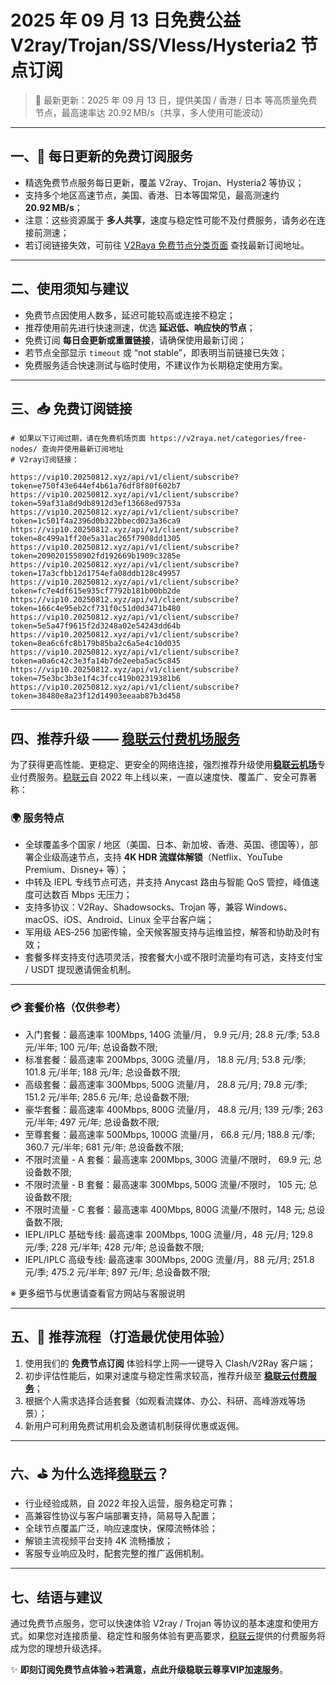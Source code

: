 # 2025 年 09 月 13 日免费公益 V2ray/Trojan/SS/Vless/Hysteria2 节点订阅

> 📅 最新更新：2025 年 09 月 13 日，提供美国 / 香港 / 日本 等高质量免费节点，最高速率达 20.92 MB/s（共享，多人使用可能波动）
---

## 一、🎁 每日更新的免费订阅服务

- 精选免费节点服务每日更新，覆盖 V2ray、Trojan、Hysteria2 等协议；
- 支持多个地区高速节点，美国、香港、日本等国常见，最高测速约 **20.92 MB/s**；
- 注意：这些资源属于 **多人共享**，速度与稳定性可能不及付费服务，请务必在连接前测速；
- 若订阅链接失效，可前往 [V2Raya 免费节点分类页面](https://v2raya.net/categories/free-nodes/) 查找最新订阅地址。

---

## 二、使用须知与建议

- 免费节点因使用人数多，延迟可能较高或连接不稳定；
- 推荐使用前先进行快速测速，优选 **延迟低、响应快的节点**；
- 免费订阅 **每日会更新或重置链接**，请确保使用最新订阅；
- 若节点全部显示 `timeout` 或 “not stable”，即表明当前链接已失效；
- 免费服务适合快速测试与临时使用，不建议作为长期稳定使用方案。

---

## 三、📥 免费订阅链接

```code
# 如果以下订阅过期，请在免费机场页面 https://v2raya.net/categories/free-nodes/ 查询并使用最新订阅地址
# V2ray订阅链接：

https://vip10.20250812.xyz/api/v1/client/subscribe?token=e750f43e644ef4b61a76df8f80f602b7
https://vip10.20250812.xyz/api/v1/client/subscribe?token=59af31a8d9db8912d3ef13668ed9753a
https://vip10.20250812.xyz/api/v1/client/subscribe?token=1c501f4a2396d0b322bbecd023a36ca9
https://vip10.20250812.xyz/api/v1/client/subscribe?token=8c499a1ff20e5a31ac265f7908dd1305
https://vip10.20250812.xyz/api/v1/client/subscribe?token=2090201558902fd192669b1909c3285e
https://vip10.20250812.xyz/api/v1/client/subscribe?token=17a3cfbb12d1754efa08ddb128c49957
https://vip10.20250812.xyz/api/v1/client/subscribe?token=fc7e4df615e935cf7792b181b00bb2de
https://vip10.20250812.xyz/api/v1/client/subscribe?token=166c4e95eb2cf731f0c51d0d3471b480
https://vip10.20250812.xyz/api/v1/client/subscribe?token=5e5a47f9615f2d3248a02e54243dd64b
https://vip10.20250812.xyz/api/v1/client/subscribe?token=8ea6c6fc8b179b85ba2c6a5e4c10d035
https://vip10.20250812.xyz/api/v1/client/subscribe?token=a0a6c42c3e3fa14b7de2eeba5ac5c845
https://vip10.20250812.xyz/api/v1/client/subscribe?token=75e3bc3b3e1f4c3fcc419b02319381b6
https://vip10.20250812.xyz/api/v1/client/subscribe?token=38480e8a23f12d14903eeaab87b3d458

```

---

## 四、推荐升级 —— [稳联云付费机场服务](https://shortlink.20250812.xyz/1)

为了获得更高性能、更稳定、更安全的网络连接，强烈推荐升级使用[**稳联云机场**](https://shortlink.20250812.xyz/1)专业付费服务。[稳联云](https://shortlink.20250812.xyz/1)自 2022 年上线以来，一直以速度快、覆盖广、安全可靠著称：

### 🌍 服务特点

- 全球覆盖多个国家 / 地区（美国、日本、新加坡、香港、英国、德国等），部署企业级高速节点，支持 **4K HDR 流媒体解锁**（Netflix、YouTube Premium、Disney+ 等）；
- 中转及 IEPL 专线节点可选，并支持 Anycast 路由与智能 QoS 管控，峰值速度可达数百 Mbps 无压力；
- 支持多协议：V2Ray、Shadowsocks、Trojan 等，兼容 Windows、macOS、iOS、Android、Linux 全平台客户端；
- 军用级 AES‑256 加密传输，全天候客服支持与运维监控，解答和协助及时有效；
- 套餐多样支持支付选项灵活，按套餐大小或不限时流量均有可选，支持支付宝 / USDT 提现邀请佣金机制。

---

### 💳 套餐价格（仅供参考）

-   入门套餐：最高速率 100Mbps, 140G 流量/月， 9.9 元/月; 28.8 元/季; 53.8 元/半年; 100 元/年; 总设备数不限;
-   标准套餐：最高速率 200Mbps, 300G 流量/月， 18.8 元/月; 53.8 元/季; 101.8 元/半年; 188 元/年; 总设备数不限;
-   高级套餐：最高速率 300Mbps, 500G 流量/月， 28.8 元/月; 79.8 元/季; 151.2 元/半年; 285.6 元/年; 总设备数不限;
-   豪华套餐：最高速率 400Mbps, 800G 流量/月， 48.8 元/月; 139 元/季; 263 元/半年; 497 元/年; 总设备数不限;
-   至尊套餐：最高速率 500Mbps, 1000G 流量/月， 66.8 元/月; 188.8 元/季; 360.7 元/半年; 681 元/年; 总设备数不限;
-   不限时流量 - A 套餐：最高速率 200Mbps, 300G 流量/不限时， 69.9 元; 总设备数不限;
-   不限时流量 - B 套餐：最高速率 300Mbps, 500G 流量/不限时， 105 元; 总设备数不限;
-   不限时流量 - C 套餐：最高速率 400Mbps, 800G 流量/不限时，148 元; 总设备数不限;
-   IEPL/IPLC 基础专线: 最高速率 200Mbps, 100G 流量/月，48 元/月; 129.8 元/季; 228 元/半年; 428 元/年; 总设备数不限;
-   IEPL/IPLC 高级专线: 最高速率 300Mbps, 200G 流量/月，88 元/月; 251.8 元/季; 475.2 元/半年; 897 元/年; 总设备数不限;

※ 更多细节与优惠请查看官方网站与客服说明

---

## 五、📌 推荐流程（打造最优使用体验）

1. 使用我们的 **免费节点订阅** 体验科学上网—一键导入 Clash/V2Ray 客户端；
2. 初步评估性能后，如果对速度与稳定性需求较高，推荐升级至 [**稳联云付费服务**](https://shortlink.20250812.xyz/1)；
3. 根据个人需求选择合适套餐（如观看流媒体、办公、科研、高峰游戏等场景）；
4. 新用户可利用免费试用机会及邀请机制获得优惠或返佣。

---

## 六、⛳ 为什么选择[稳联云](https://shortlink.20250812.xyz/1)？

- 行业经验成熟，自 2022 年投入运营，服务稳定可靠；
- 高兼容性协议与客户端部署支持，简易导入配置；
- 全球节点覆盖广泛，响应速度快，保障流畅体验；
- 解锁主流视频平台支持 4K 流畅播放；
- 客服专业响应及时，配套完整的推广返佣机制。

---


## 七、结语与建议

通过免费节点服务，您可以快速体验 V2ray / Trojan 等协议的基本速度和使用方式。如果您对连接质量、稳定性和服务体验有更高要求，[稳联云](https://shortlink.20250812.xyz/1)提供的付费服务将成为您的理想升级选择。

✨ **即刻订阅免费节点体验→若满意，点此升级稳联云尊享VIP加速服务**。
